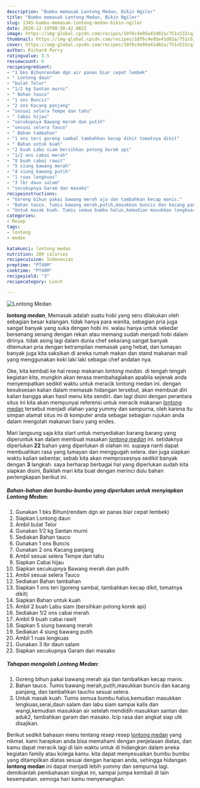 ```yaml
---
description: "Bumbu memasak Lontong Medan, Bikin Ngiler"
title: "Bumbu memasak Lontong Medan, Bikin Ngiler"
slug: 1345-bumbu-memasak-lontong-medan-bikin-ngiler
date: 2020-12-19T00:58:42.082Z
image: https://img-global.cpcdn.com/recipes/18f6c4e95e41d02a/751x532cq70/lontong-medan-foto-resep-utama.jpg
thumbnail: https://img-global.cpcdn.com/recipes/18f6c4e95e41d02a/751x532cq70/lontong-medan-foto-resep-utama.jpg
cover: https://img-global.cpcdn.com/recipes/18f6c4e95e41d02a/751x532cq70/lontong-medan-foto-resep-utama.jpg
author: Richard Perry
ratingvalue: 3.5
reviewcount: 6
recipeingredient:
- "1 bks Bihunrendam dgn air panas biar cepat lembek"
- " Lontong daun"
- "bulat Telor"
- "1/2 kg Santan murni"
- " Bahan tauco"
- "1 ons Buncis"
- "2 ons Kacang panjang"
- "sesuai selera Tempe dan tahu"
- " Cabai hijau"
- "secukupnya Bawang merah dan putih"
- "sesuai selera Tauco"
- " Bahan tambahan"
- "1 ons teri goreng sambal tambahkan kecap dikit tomatnya dikit"
- " Bahan untuk kuah"
- "2 buah Labu siam bersihkan potong korek api"
- "1/2 ons cabai merah"
- "9 buah cabai rawit"
- "5 siung bawang merah"
- "4 siung bawang putih"
- "1 ruas lengkuas"
- "3 lbr daun salam"
- "secukupnya Garam dan masako"
recipeinstructions:
- "Goreng bihun pakai bawang merah aja dan tambahkan kecap manis."
- "Bahan tauco. Tumis bawang merah,putih,masukkan buncis dan kacang panjang, dan tambahkan taucho sesuai selera."
- "Untuk masak kuah. Tumis semua bumbu halus,kemudian masukkan lengkuas,serai,daun salam dan labu siam sampai kalis dan wangi,kemudian masukkan air setelah mendidih masukkan santan dan aduk2, tambahkan garam dan masako. Icip rasa dan angkat siap utk disajikan."
categories:
- Resep
tags:
- lontong
- medan

katakunci: lontong medan 
nutrition: 209 calories
recipecuisine: Indonesian
preptime: "PT40M"
cooktime: "PT48M"
recipeyield: "3"
recipecategory: Lunch

---
```



![Lontong Medan](https://img-global.cpcdn.com/recipes/18f6c4e95e41d02a/751x532cq70/lontong-medan-foto-resep-utama.jpg)

<b><i>lontong medan</i></b>, Memasak adalah suatu hobi yang seru dilakukan oleh sebagian besar kalangan. tidak hanya para wanita, sebagian pria juga sangat banyak yang suka dengan hobi ini. walau hanya untuk sekedar bersenang senang dengan rekan atau memang sudah menjadi hobi dalam dirinya. tidak asing lagi dalam dunia chef sekarang sangat banyak ditemukan pria dengan ketrampilan memasak yang hebat, dan lumayan banyak juga kita saksikan di aneka rumah makan dan stand makanan mall yang menggunakan koki laki laki sebagai chef andalan nya.

Oke, kita kembali ke hal resep makanan <i>lontong medan</i>. di tengah tengah kegiatan kita, mungkin akan terasa membahagiakan apabila sejenak anda menyempatkan sedikit waktu untuk meracik lontong medan ini. dengan kesuksesan kalian dalam memasak hidangan tersebut, akan membuat diri kalian bangga akan hasil menu kita sendiri. dan lagi disini dengan perantara situs ini kita akan mempunyai referensi untuk meracik makanan <u>lontong medan</u> tersebut menjadi olahan yang yummy dan sempurna, oleh karena itu simpan alamat situs ini di komputer anda sebagai sebagian rujukan anda dalam mengolah makanan baru yang endes.




Mari langsung saja kita start untuk menyediakan barang barang yang diperuntuk kan dalam membuat masakan <u><i>lontong medan</i></u> ini. setidaknya diperlukan <b>22</b> bahan yang diperlukan di olahan ini. supaya nanti dapat membuahkan rasa yang lumayan dan menggugah selera. dan juga siapkan waktu kalian sebentar, sebab kita akan memprosesnya sedikit banyak dengan <b>3</b> langkah. saya berharap berbagai hal yang diperlukan sudah kita siapkan disini, Baiklah mari kita buat dengan merinci dulu bahan perlengkapan berikut ini.

<!--inarticleads1-->

##### Bahan-bahan dan bumbu-bumbu yang diperlukan untuk menyiapkan Lontong Medan:

1. Gunakan 1 bks Bihun(rendam dgn air panas biar cepat lembek)
1. Siapkan  Lontong daun
1. Ambil bulat Telor
1. Gunakan 1/2 kg Santan murni
1. Sediakan  Bahan tauco
1. Gunakan 1 ons Buncis
1. Gunakan 2 ons Kacang panjang
1. Ambil sesuai selera Tempe dan tahu
1. Siapkan  Cabai hijau
1. Siapkan secukupnya Bawang merah dan putih
1. Ambil sesuai selera Tauco
1. Sediakan  Bahan tambahan
1. Siapkan 1 ons teri (goreng sambal, tambahkan kecap dikit, tomatnya dikit)
1. Siapkan  Bahan untuk kuah
1. Ambil 2 buah Labu siam (bersihkan potong korek api)
1. Sediakan 1/2 ons cabai merah
1. Ambil 9 buah cabai rawit
1. Siapkan 5 siung bawang merah
1. Sediakan 4 siung bawang putih
1. Ambil 1 ruas lengkuas
1. Gunakan 3 lbr daun salam
1. Siapkan secukupnya Garam dan masako




<!--inarticleads2-->

##### Tahapan mengolah Lontong Medan:

1. Goreng bihun pakai bawang merah aja dan tambahkan kecap manis.
1. Bahan tauco. Tumis bawang merah,putih,masukkan buncis dan kacang panjang, dan tambahkan taucho sesuai selera.
1. Untuk masak kuah. Tumis semua bumbu halus,kemudian masukkan lengkuas,serai,daun salam dan labu siam sampai kalis dan wangi,kemudian masukkan air setelah mendidih masukkan santan dan aduk2, tambahkan garam dan masako. Icip rasa dan angkat siap utk disajikan.




Berikut sedikit bahasan menu tentang resep resep <u>lontong medan</u> yang nikmat. kami harapkan anda bisa memahami dengan penjelasan diatas, dan kamu dapat meracik lagi di lain waktu untuk di hidangkan dalam aneka kegiatan family atau kolega kamu. kita dapat menyesuaikan bumbu bumbu yang ditampilkan diatas sesuai dengan harapan anda, sehingga hidangan <b>lontong medan</b> ini dapat menjadi lebih yummy dan sempurna lagi. demikianlah pembahasan singkat ini, sampai jumpa kembali di lain kesempatan. semoga hari kamu menyenangkan.
